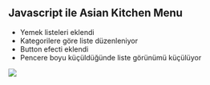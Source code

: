 ## Javascript ile Asian Kitchen Menu
* Yemek listeleri eklendi
* Kategorilere göre liste düzenleniyor
* Button efecti eklendi
* Pencere boyu küçüldüğünde liste görünümü küçülüyor

![](https://github.com/AygnAyx/AsianKitchenMenu/blob/master/AsianKitchenMenuGif.gif)

